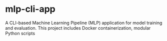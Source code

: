 # mlp-cli-app
A CLI-based Machine Learning Pipeline (MLP) application for model training and evaluation. This project includes Docker containerization, modular Python scripts
